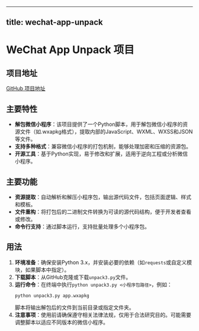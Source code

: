 
---
title: wechat-app-unpack
---

# WeChat App Unpack 项目

## 项目地址
[GitHub 项目地址](https://github.com/leo9960/wechat-app-unpack/blob/master/unpack3.py)

## 主要特性
- **解包微信小程序**：该项目提供了一个Python脚本，用于解包微信小程序的资源文件（如.wxapkg格式），提取内部的JavaScript、WXML、WXSS和JSON等文件。
- **支持多种格式**：兼容微信小程序的打包机制，能够处理加密和压缩的资源包。
- **开源工具**：基于Python实现，易于修改和扩展，适用于逆向工程或分析微信小程序。

## 主要功能
- **资源提取**：自动解析和解压小程序包，输出源代码文件，包括页面逻辑、样式和模板。
- **文件重构**：将打包后的二进制文件转换为可读的源代码结构，便于开发者查看或修改。
- **命令行支持**：通过脚本运行，支持批量处理多个小程序包。

## 用法
1. **环境准备**：确保安装Python 3.x，并安装必要的依赖（如`requests`或自定义模块，如果脚本中指定）。
2. **下载脚本**：从GitHub克隆或下载`unpack3.py`文件。
3. **运行命令**：在终端中执行`python unpack3.py <小程序包路径>`，例如：
   ```
   python unpack3.py app.wxapkg
   ```
   脚本将输出解包后的文件到当前目录或指定文件夹。
4. **注意事项**：使用前请确保遵守相关法律法规，仅用于合法研究目的。可能需要调整脚本以适应不同版本的微信小程序。